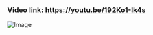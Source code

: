 ### Video link: https://youtu.be/192Ko1-Ik4s
![Image](https://github.com/user-attachments/assets/6a859c5e-430c-4eaf-a8a9-16ff62c33804)
